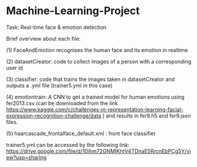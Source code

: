 # Machine-Learning-Project
Task: Real-time face &amp; emotion detection

Brief overview about each file:

(1) FaceAndEmotion recognises the human face and its emotion in realtime

(2) datasetCreator: code to collect images of a person with a corresponding user id

(3) classifier: code that trains the images taken in datasetCreator and outputs a .yml file (trainer5.yml in this case)

(4) emotiontrain: A CNN to get a trained model for human emotions using fer2013.csv (can be downloaded from the link https://www.kaggle.com/c/challenges-in-representation-learning-facial-expression-recognition-challenge/data )
and results in fer9.h5 and fer9.json files.

(5) haarcascade_frontalface_default.xml : front face classifier

trainer5.yml can be accessed by the following link: 
https://drive.google.com/file/d/10ihm72GNMIKhtV4TDnaE5RrcnEbPCg5Y/view?usp=sharing
